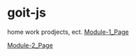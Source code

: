 # goit-js
home work prodjects, ect.
[Module-1_Page](https://sergiimostepan.github.io/goit-js/hw_01)

[Module-2_Page](https://sergiimostepan.github.io/goit-js/hw_02)